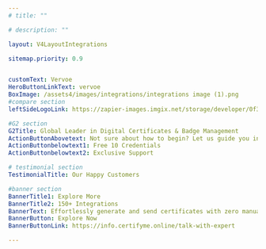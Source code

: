 ```yaml
---
# title: ""

# description: ""

layout: V4LayoutIntegrations

sitemap.priority: 0.9


customText: Vervoe
HeroButtonLinkText: vervoe
BoxImage: /assets4/images/integrations/integrations image (1).png
#compare section
leftSideLogoLink: https://zapier-images.imgix.net/storage/developer/0f3433047dbd8d584d84d8bb89b3c0f7_2.png?auto=format&ixlib=react-9.8.0&fit=crop&q=50&w=60&h=60&dpr=1

#G2 section
G2Title: Global Leader in Digital Certificates & Badge Management
ActionButtonAbovetext: Not sure about how to begin? Let us guide you in the right direction!
ActionButtonbelowtext1: Free 10 Credentials
ActionButtonbelowtext2: Exclusive Support

# testimonial section
TestimonialTitle: Our Happy Customers   

#banner section
BannerTitle1: Explore More
BannerTitle2: 150+ Integrations
BannerText: Effortlessly generate and send certificates with zero manual intervention using the most advanced digital credential management software of 2023.
BannerButton: Explore Now
BannerButtonLink: https://info.certifyme.online/talk-with-expert

---
```


